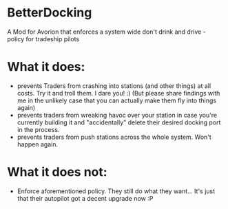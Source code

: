# BetterDocking
A Mod for Avorion that enforces a system wide don't drink and drive - policy for tradeship pilots

# What it does:

- prevents Traders from crashing into stations (and other things) at all costs. Try it and troll them. I dare you! :) (But please share findings with me in the unlikely case that you can actually make them fly into things again)
- prevents traders from wreaking havoc over your station in case you're currently building it and "accidentally" delete their desired docking port in the process.
- prevents traders from push stations across the whole system. Won't happen again.

# What it does not:
- Enforce aforementioned policy. They still do what they want... It's just that their autopilot got a decent upgrade now :P
